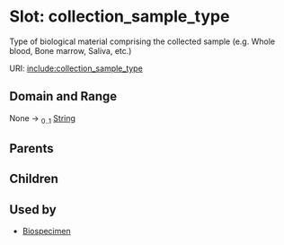 
# Slot: collection_sample_type


Type of biological material comprising the collected sample (e.g. Whole blood, Bone marrow, Saliva, etc.)

URI: [include:collection_sample_type](https://w3id.org/include/collection_sample_type)


## Domain and Range

None &#8594;  <sub>0..1</sub> [String](types/String.md)

## Parents


## Children


## Used by

 * [Biospecimen](Biospecimen.md)
